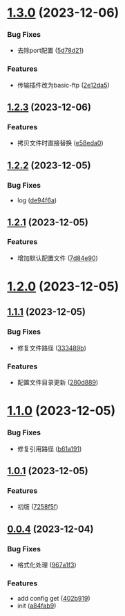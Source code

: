 # [1.3.0](https://github.com/liwangying55555/ftp-local-transfer/compare/v1.2.3...v1.3.0) (2023-12-06)


### Bug Fixes

* 去除port配置 ([5d78d21](https://github.com/liwangying55555/ftp-local-transfer/commit/5d78d2117b7ef653160f551c755aeeafd22cf4e7))


### Features

* 传输插件改为basic-ftp ([2e12da5](https://github.com/liwangying55555/ftp-local-transfer/commit/2e12da56b3e373475bdf57db55c7c7308723dca1))



## [1.2.3](https://github.com/liwangying55555/ftp-local-transfer/compare/v1.2.2...v1.2.3) (2023-12-06)


### Features

* 拷贝文件时直接替换 ([e58eda0](https://github.com/liwangying55555/ftp-local-transfer/commit/e58eda01e31d3f026f8d52ee8841d0137a1f930c))



## [1.2.2](https://github.com/liwangying55555/ftp-local-transfer/compare/v1.2.1...v1.2.2) (2023-12-05)


### Bug Fixes

* log ([de94f6a](https://github.com/liwangying55555/ftp-local-transfer/commit/de94f6a7864146afc94023178e91a18f23e4b0b7))



## [1.2.1](https://github.com/liwangying55555/ftp-local-transfer/compare/v1.2.0...v1.2.1) (2023-12-05)


### Features

* 增加默认配置文件 ([7d84e90](https://github.com/liwangying55555/ftp-local-transfer/commit/7d84e90ba2ccb44800018850d367dfafbc5dcf06))



# [1.2.0](https://github.com/liwangying55555/ftp-local-transfer/compare/v1.1.1...v1.2.0) (2023-12-05)



## [1.1.1](https://github.com/liwangying55555/ftp-local-transfer/compare/v1.1.0...v1.1.1) (2023-12-05)


### Bug Fixes

* 修复文件路径 ([333489b](https://github.com/liwangying55555/ftp-local-transfer/commit/333489bf7c6029308b6225f3e7b8302201f859e1))


### Features

* 配置文件目录更新 ([280d889](https://github.com/liwangying55555/ftp-local-transfer/commit/280d889f3092574a083d0aa585f955b88f81c74f))



# [1.1.0](https://github.com/liwangying55555/ftp-local-transfer/compare/v1.0.1...v1.1.0) (2023-12-05)


### Bug Fixes

* 修复引用路径 ([b61a191](https://github.com/liwangying55555/ftp-local-transfer/commit/b61a191c257cdc885044294cfa7383403a53022a))



## [1.0.1](https://github.com/liwangying55555/ftp-local-transfer/compare/v0.0.4...v1.0.1) (2023-12-05)


### Features

* 初版 ([7258f5f](https://github.com/liwangying55555/ftp-local-transfer/commit/7258f5f73a451d238e6059cb4041eb5d3d8b0986))



## [0.0.4](https://github.com/liwangying55555/ftp-local-transfer/compare/a84fab97864116ef1cf53ff2fd6460ccb20fc65b...v0.0.4) (2023-12-04)


### Bug Fixes

* 格式化处理 ([967a1f3](https://github.com/liwangying55555/ftp-local-transfer/commit/967a1f3cdb2ff94ba70bad66bafd88d76d976367))


### Features

* add config get ([402b919](https://github.com/liwangying55555/ftp-local-transfer/commit/402b91997f4699df978609e2575eb815ad39c690))
* init ([a84fab9](https://github.com/liwangying55555/ftp-local-transfer/commit/a84fab97864116ef1cf53ff2fd6460ccb20fc65b))



